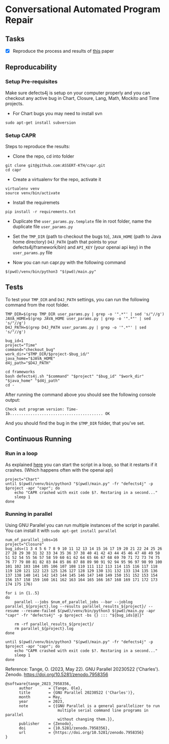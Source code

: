# Conversational Automated Program Repair


## Tasks

- [x] Reproduce the process and results of [this](https://docs.gitlab.com/ee/user/project/repository/web_editor.html#upload-a-file) paper


## Reproducability

### Setup Pre-requisites

Make sure defects4j is setup on your computer properly and you can checkout any active bug in Chart, Closure, Lang, Math, Mockito and Time projects.

- For Chart bugs you may need to install svn
```
sudo apt-get install subversion
```

### Setup CAPR

Steps to reproduce the results:

- Clone the repo, cd into folder
```
git clone git@github.com:ASSERT-KTH/capr.git
cd capr
```

- Create a virtualenv for the repo, activate it
```
virtualenv venv
source venv/bin/activate
```

- Install the requiremets
```
pip install -r requirements.txt
```

- Duplicate the `user_params.py.template` file in root folder, name the duplicate file `user_params.py`

- Set the `TMP_DIR` (path to checkout the bugs to), `JAVA_HOME` (path to Java home directory) `D4J_PATH` (path that points to your defects4j/framework/bin) and `API_KEY` (your openai api key) in the `user_params.py` file

- Now you can run capr.py with the following command
```
$(pwd)/venv/bin/python3 "$(pwd)/main.py"
```

## Tests

To test your `TMP_DIR` and `D4J_PATH` settings, you can run the following command from the root folder.

```
TMP_DIR=$(grep TMP_DIR user_params.py | grep -o '".*"' | sed 's/"//g')
JAVA_HOME=$(grep JAVA_HOME user_params.py | grep -o '".*"' | sed 's/"//g')
D4J_PATH=$(grep D4J_PATH user_params.py | grep -o '".*"' | sed 's/"//g')

bug_id=1
project="Time"
command="checkout_bug"
work_dir="$TMP_DIR/$project-$bug_id/"
java_home="$JAVA_HOME"
d4j_path="$D4J_PATH"

cd frameworks
bash defects4j.sh "$command" "$project" "$bug_id" "$work_dir" "$java_home" "$d4j_path"
cd -
```
After running the command above you should see the following console output:
```
Check out program version: Time-1b......................................... OK
```
And you should find the bug in the `$TMP_DIR` folder, that you've set.

## Continuous Running

### Run in a loop

As explained [here](https://stackoverflow.com/questions/696839/how-do-i-write-a-bash-script-to-restart-a-process-if-it-dies) you can start the script in a loop, so that it restarts if it crashes. (Which happens often with the openai api)

```
project="Chart" 
until $(pwd)/venv/bin/python3 "$(pwd)/main.py" -fr "defects4j" -p $project -apr "capr"; do
    echo "CAPR crashed with exit code $?. Restaring in a second..."
    sleep 1
done
```

### Running in parallel

Using GNU Parallel you can run multiple instances of the script in parallel. You can install it with `sudo apt-get install parallel`

```
num_of_parallel_jobs=16
project="Closure" 
bug_ids=(1 3 4 5 6 7 8 9 10 11 12 13 14 15 16 17 19 20 21 22 24 25 26 27 28 29 30 31 32 33 34 35 36 37 38 40 41 42 43 44 45 46 47 48 49 50 51 52 54 55 56 57 58 59 60 61 62 64 65 66 67 68 69 70 71 72 73 74 75 76 77 79 80 81 82 83 84 85 86 87 88 89 90 91 92 94 95 96 97 98 99 100 101 102 103 104 105 106 107 108 110 111 112 113 114 115 116 117 118 119 120 121 122 123 125 126 127 128 129 130 131 132 133 134 135 136 137 138 140 141 142 143 144 145 146 147 148 149 150 151 152 153 154 156 157 158 159 160 161 162 163 164 165 166 167 168 169 171 172 173 174 175 176)

for i in {1..5}
do
    parallel --jobs $num_of_parallel_jobs --bar --joblog parallel_${project}.log --results parallel_results_${project}/ --resume --resume-failed $(pwd)/venv/bin/python3 $(pwd)/main.py -apr "capr" -fr "defects4j" -p $project -bs {} ::: "${bug_ids[@]}" 

    rm -rf parallel_results_${project}/
    rm parallel_${project}.log
done

until $(pwd)/venv/bin/python3 "$(pwd)/main.py" -fr "defects4j" -p $project -apr "capr"; do
    echo "CAPR crashed with exit code $?. Restaring in a second..."
    sleep 1
done
```

Reference: Tange, O. (2023, May 22). GNU Parallel 20230522 ('Charles'). Zenodo. https://doi.org/10.5281/zenodo.7958356

```
@software{tange_2023_7958356,
      author       = {Tange, Ole},
      title        = {GNU Parallel 20230522 ('Charles')},
      month        = May,
      year         = 2023,
      note         = {{GNU Parallel is a general parallelizer to run
                       multiple serial command line programs in parallel
                       without changing them.}},
      publisher    = {Zenodo},
      doi          = {10.5281/zenodo.7958356},
      url          = {https://doi.org/10.5281/zenodo.7958356}
}
```